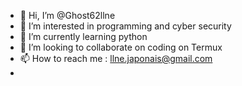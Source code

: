 - 👋 Hi, I’m @Ghost62llne
- 👀 I’m interested in programming and cyber security
- 🌱 I’m currently learning python
- 💞️ I’m looking to collaborate on coding on Termux 
- 📫 How to reach me : llne.japonais@gmail.com
- 

<!---
Ghost62llne/Ghost62llne is a ✨ special ✨ repository because its `README.md` (this file) appears on your GitHub profile.
You can click the Preview link to take a look at your changes.
--->
